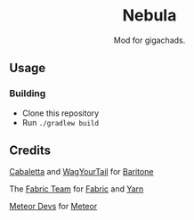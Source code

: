 
<p align="center">
</p>

<h1 align="center">Nebula</h1>
<p align="center">Mod for gigachads.</p>

## Usage

### Building
- Clone this repository
- Run `./gradlew build`

## Credits
[Cabaletta](https://github.com/cabaletta) and [WagYourTail](https://github.com/wagyourtail) for [Baritone](https://github.com/cabaletta/baritone)  

The [Fabric Team](https://github.com/FabricMC) for [Fabric](https://github.com/FabricMC/fabric-loader) and [Yarn](https://github.com/FabricMC/yarn)

[Meteor Devs](https://github.com/MeteorDevelopment) for [Meteor](https://github.com/MeteorDevelopment/meteor-client)
